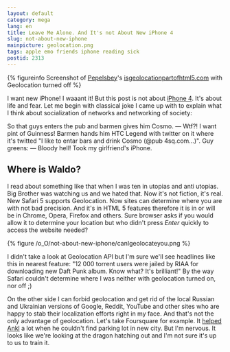 ```yaml
---
layout: default
category: mega
lang: en
title: Leave Me Alone. And It's not About New iPhone 4
slug: not-about-new-iphone
mainpicture: geolocation.png
tags: apple emo friends iphone reading sick 
postid: 2313
---
```




{% figureinfo Screenshot of <a href="http://pepelsbey.net/">Pepelsbey</a>'s <a href="http://isgeolocationpartofhtml5.com/">isgeolocationpartofhtml5.com</a> with Geolocation turned off %}



I want new iPhone! I waaant it! But this post is not about <a href="http://www.apple.com/iphone/">iPhone 4</a>. It's about life and fear. Let me begin with classical joke I came up with to explain what I think about socialization of networks and networking of society:

So that guys enters the pub and barmen gives him Cosmo.
— Wtf?! I want pint of Guinness!
Barmen hands him HTC Legend with twitter on it where it's twitted "I like to entar bars and drink Cosmo (@pub 4sq.com…)". Guy greens:
— Bloody hell! Took my girlfriend's iPhone.<!--more-->


## Where is Waldo?

I read about something like that when I was ten in utopias and anti utopias. Big Brother was watching us and we hated that. Now it's not fiction, it's real. New Safari 5 supports Geolocation. Now sites can determine where you are with not bad precision. And it's in HTML 5 features therefore it is in or will be in Chrome, Opera, Firefox and others. Sure browser asks if you would allow it to determine your location but who didn't press <i>Enter</i> quickly to access the website needed? 



{% figure /o_O/not-about-new-iphone/canIgeolocateyou.png %}



I didn't take a look at Geolocation API but I'm sure we'll see headlines like this in nearest feature: "12 000 torrent users were jailed by RIAA for downloading new Daft Punk album. Know what? It's brilliant!" By the way Safari couldn't determine where I was neither with geolocation turned on, nor off ;)

On the other side I can forbid geolocation and get rid of the local Russian and Ukrainian versions of Google, Reddit, YouTube and other sites who are happy to stab their localization efforts right in my face. And that's not the only advantage of geolocation. Let's take Foursquare for example. It <a href="http://twitter.com/ankl/status/15658199726">helped Ankl</a> a lot when he couldn't find parking lot in new city. But I'm nervous. It looks like we're looking at the dragon hatching out and I'm not sure it's up to us to train it.